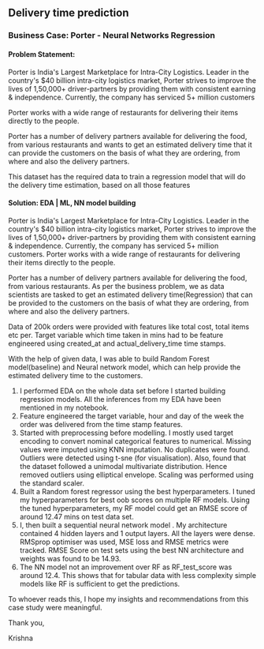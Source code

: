 ## Delivery time prediction

### Business Case: Porter - Neural Networks Regression

#### Problem Statement:

Porter is India's Largest Marketplace for Intra-City Logistics. Leader in the country's $40 billion intra-city logistics market, Porter strives to improve the lives of 1,50,000+ driver-partners by providing them with consistent earning & independence. Currently, the company has serviced 5+ million customers

Porter works with a wide range of restaurants for delivering their items directly to the people.

Porter has a number of delivery partners available for delivering the food, from various restaurants and wants to get an estimated delivery time that it can provide the customers on the basis of what they are ordering, from where and also the delivery partners.

This dataset has the required data to train a regression model that will do the delivery time estimation, based on all those features

#### Solution: EDA | ML, NN model building

Porter is India's Largest Marketplace for Intra-City Logistics. Leader in the country's $40 billion intra-city logistics market, Porter strives to improve the lives of 1,50,000+ driver-partners by providing them with consistent earning & independence. Currently, the company has serviced 5+ million customers. Porter works with a wide range of restaurants for delivering their items directly to the people. 

Porter has a number of delivery partners available for delivering the food, from various restaurants. As per the business problem,  we as data scientists are tasked to get an estimated delivery time(Regression) that can be provided to the customers on the basis of what they are ordering, from where and also the delivery partners.

Data of 200k orders were provided with features like total cost, total items etc per. Target variable which time taken in mins had to be feature engineered using created_at and actual_delivery_time time stamps. 

With the help of given data, I was able to build Random Forest model(baseline) and Neural network model, which can help provide the estimated delivery time to the customers. 

1. I performed EDA on the whole data set before I started building regression models. All the inferences from my EDA have been mentioned in my notebook.
2. Feature engineered the target variable, hour and day of the week the order was delivered from the time stamp features.
3. Started with preprocessing before modelling. I mostly used target encoding to convert nominal categorical features to numerical. Missing values were imputed using KNN imputation. No duplicates were found. Outliers were detected using t-sne (for visualisation). Also, found that the dataset followed a unimodal multivariate distribution. Hence removed outliers using elliptical envelope. Scaling was performed using the standard scaler.
4. Built a Random forest regressor using the best hyperparameters. I tuned my hyperparameters for best oob scores on multiple RF models. Using the tuned hyperparameters, my RF model could get an RMSE score of around 12.47 mins on test data set.
5. I, then built a sequential neural network model . My architecture contained 4 hidden layers and 1 output layers. All the layers were dense. RMSprop optimiser was used, MSE loss and RMSE metrics were tracked. RMSE Score on test sets using the best NN architecture and weights was found to be 14.93.
6. The NN model not an improvement over RF as RF_test_score was around 12.4. This shows that for tabular data with less complexity simple models like RF is sufficient to get the predictions.

To whoever reads this, I hope my insights and recommendations from this case study were meaningful.

Thank you,

Krishna
